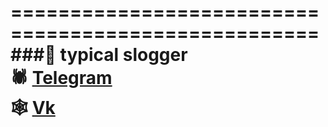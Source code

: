 ====================================================
###🦂 typical slogger <br />
🕷 [Telegram](https://t.me/qwmnip) <br />
🕸 [Vk](https://vk.com/mmmmmmet) <br />
====================================================
<!--
**Olfeit/Olfeit** is a ✨ _special_ ✨ repository because its `README.md` (this file) appears on your GitHub profile.

Here are some ideas to get you started:

- 🔭 I’m currently working on ...
- 🌱 I’m currently learning ...
- 👯 I’m looking to collaborate on ...
- 🤔 I’m looking for help with ...
- 💬 Ask me about ...
- 📫 How to reach me: ...
- 😄 Pronouns: ...
- ⚡ Fun fact: ...
-->

